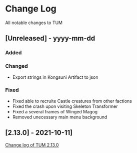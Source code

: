 
# Change Log
All notable changes to TUM

## [Unreleased] - yyyy-mm-dd

### Added

### Changed
- Export strings in Kongsuni Artifact to json

### Fixed
- Fixed able to recruite Castle creatures from other factions
- Fixed the crash upon visiting Skeleton Transformer
- Fixed a several frames of Winged Magog
- Removed unecessary main menu background

## [2.13.0] - 2021-10-11]
[Change log of TUM 2.13.0](http://heroescommunity.com/viewthread.php3?TID=46241&PID=1553538#focus)
